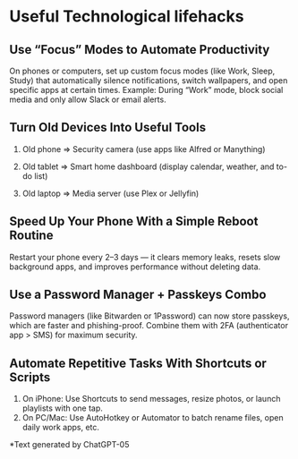 # Useful Technological lifehacks

## Use “Focus” Modes to Automate Productivity
On phones or computers, set up custom focus modes (like Work, Sleep, Study) that automatically silence notifications, switch wallpapers, and open specific apps at certain times.
Example: During “Work” mode, block social media and only allow Slack or email alerts.

## Turn Old Devices Into Useful Tools
1. Old phone => Security camera (use apps like Alfred or Manything)

2. Old tablet => Smart home dashboard (display calendar, weather, and to-do list)

3. Old laptop => Media server (use Plex or Jellyfin)

## Speed Up Your Phone With a Simple Reboot Routine
Restart your phone every 2–3 days — it clears memory leaks, resets slow background apps, and improves performance without deleting data.

## Use a Password Manager + Passkeys Combo
Password managers (like Bitwarden or 1Password) can now store passkeys, which are faster and phishing-proof. Combine them with 2FA (authenticator app > SMS) for maximum security.

## Automate Repetitive Tasks With Shortcuts or Scripts
1. On iPhone: Use Shortcuts to send messages, resize photos, or launch playlists with one tap.
2. On PC/Mac: Use AutoHotkey or Automator to batch rename files, open daily work apps, etc.





*Text generated by ChatGPT-05